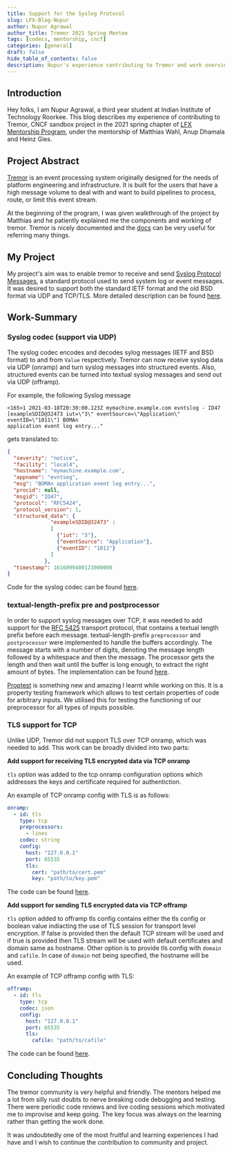 ```yaml
---
title: Support for the Syslog Protocol
slug: LFX-Blog-Nupur
author: Nupur Agrawal
author_title: Tremor 2021 Spring Mentee
tags: [codecs, mentorship, cncf]
categories: [general]
draft: false
hide_table_of_contents: false
description: Nupur's experience contributing to Tremor and work overview.
--- 
```


## Introduction

Hey folks, I am Nupur Agrawal, a third year student at Indian Institute of Technology Roorkee. This blog describes my experience of contributing to Tremor,
CNCF sandbox project in the 2021 spring chapter of [LFX Mentorship Program](https://lfx.linuxfoundation.org/tools/mentorship/), under the mentorship of
Matthias Wahl, Anup Dhamala and Heinz Gies.

## Project Abstract

[Tremor](https://www.tremor.rs/) is an event processing system originally designed for the needs of platform engineering and infrastructure. It is built for
the users that have a high message volume to deal with and want to build pipelines to process, route, or limit this event stream.

At the beginning of the program, I was given walkthrough of the project by Matthias and he patiently explained me the components and working of tremor.
Tremor is nicely documented and the [docs](https://docs.tremor.rs/) can be very useful for referring many things.

## My Project

My project's aim was to enable tremor to receive and send [Syslog Protocol Messages](https://tools.ietf.org/html/rfc5424), a standard protocol used to send 
system log or event messages. It was desired to support both the standard IETF format and the old BSD format via UDP and TCP/TLS. More detailed description
can be found [here](https://github.com/tremor-rs/tremor-runtime/issues/12).

## Work-Summary

### Syslog codec (support via UDP)

The syslog codec encodes and decodes sylog messages (IETF and BSD format) to and from `Value` respectively. Tremor can now receive syslog data via UDP (onramp) and turn syslog messages into structured events. Also, structured events can be turned into textual syslog messages and send out via UDP (offramp).

For example, the following Syslog message 

```text
<165>1 2021-03-18T20:30:00.123Z mymachine.example.com evntslog - ID47 [exampleSDID@32473 iut=\"3\" eventSource=\"Application\" eventID=\"1011\"] BOMAn
application event log entry..."
```

gets translated to:

```json
{
  "severity": "notice",
  "facility": "local4",
  "hostname": "mymachine.example.com",
  "appname": "evntsog",
  "msg": "BOMAn application event log entry...",
  "procid": null,
  "msgid": "ID47",
  "protocol": "RFC5424",
  "protocol_version": 1,
  "structured_data": {
              "exampleSDID@32473" :
              [
                {"iut": "3"},
                {"eventSource": "Application"},
                {"eventID": "1011"}
              ]
            },
  "timestamp": 1616099400123000000
}
```

Code for the syslog codec can be found [here](https://github.com/tremor-rs/tremor-runtime/pull/856).

### textual-length-prefix pre and postprocessor 

In order to support syslog messages over TCP, it was needed to add support for the [RFC 5425](https://datatracker.ietf.org/doc/html/rfc5425) transport protocol, that contains a textual length prefix before each message.
textual-length-prefix `preprocessor` and `postprocessor` were implemented to handle the buffers accordingly. The message starts with a number of digits, denoting the message length followed by a whitespace and then the message. The processor gets the length and then wait until the buffer is long enough, to extract the right amount of bytes.
The implementation can be found [here](https://github.com/tremor-rs/tremor-runtime/pull/957).

[Proptest](https://github.com/altsysrq/proptest) is something new and amazing I learnt while working on this. It is a property testing framework which allows to test certain properties of code for arbitrary inputs. We utilised this for testing the functioning of our preprocessor for all types of inputs possible.

### TLS support for TCP

Unlike UDP, Tremor did not support TLS over TCP onramp, which was needed to add. This work can be broadly divided into two parts:

**Add support for receiving TLS encrypted data via TCP onramp**

`tls` option was added to the tcp onramp configuration options which addresses the keys and certificate required for authentiction.

An example of TCP onramp config with TLS is as follows:

```yaml
onramp:
  - id: tls
    type: tcp
    preprocessors:
      - lines
    codec: string
    config:
      host: "127.0.0.1"
      port: 65535
      tls:
        cert: "path/to/cert.pem"
        key: "path/to/key.pem"
```

The code can be found [here](https://github.com/tremor-rs/tremor-runtime/pull/1055).

**Add support for sending TLS encrypted data via TCP offramp**

`tls` option added to offramp tls config contains either the tls config or boolean value indiacting the use of TLS session for transport level encryption. If false is provided then the default TCP stream will be used and if true is provided then TLS stream will be used with default certificates and domain same as hostname. Other option is to provide tls config with `domain` and `cafile`. In case of `domain` not being specified, the hostname will be used.

An example of TCP offramp config with TLS:

```yaml
offramp:
  - id: tls
    type: tcp
    codec: json
    config:
      host: "127.0.0.1"
      port: 65535
      tls:
        cafile: "path/to/cafile"
```

The code can be found [here](https://github.com/tremor-rs/tremor-runtime/pull/1057).

## Concluding Thoughts

The tremor community is very helpful and friendly. The mentors helped me a lot from silly rust doubts to nerve breaking code debugging and testing. There were periodic code reviews and live coding sessions which motivated me to improvise and keep going. The key focus was always on the learning rather than getting the work done.

It was undoubtedly one of the most fruitful and learning experiences I had have and I wish to continue the contribution to community and project.
